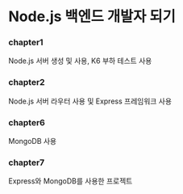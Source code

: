 # Node.js 백엔드 개발자 되기

### chapter1
Node.js 서버 생성 및 사용, K6 부하 테스트 사용

### chapter2
Node.js 서버 라우터 사용 및 Express 프레임워크 사용

### chapter6
MongoDB 사용

### chapter7
Express와 MongoDB를 사용한 프로젝트
